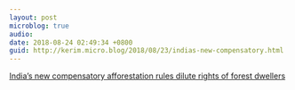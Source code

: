 ```yaml
---
layout: post
microblog: true
audio: 
date: 2018-08-24 02:49:34 +0800
guid: http://kerim.micro.blog/2018/08/23/indias-new-compensatory.html
---
```

[India’s new compensatory afforestation rules dilute rights of forest dwellers](https://india.mongabay.com/2018/08/23/indias-new-compensatory-afforestation-rules-dilute-rights-of-forest-dwellers/)
